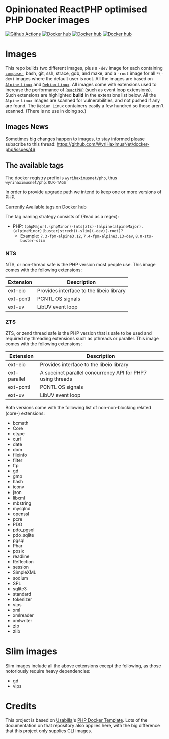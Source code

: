 # Opinionated ReactPHP optimised PHP Docker images

[![Github Actions](https://github.com/WyriHaximusNet/docker-php/workflows/Continuous%20Integration/badge.svg?event=push)](https://github.com/wyrihaximusnet/docker-php/actions)
[![Docker hub](https://img.shields.io/badge/Docker%20Hub-00a5c9.svg?logo=docker&style=flat&color=00a5c9&labelColor=00a5c9&logoColor=white)](https://hub.docker.com/r/wyrihaximusnet/php/)
[![Docker hub](https://img.shields.io/docker/pulls/wyrihaximusnet/php.svg?color=00a5c9&labelColor=03566a)](https://hub.docker.com/r/wyrihaximusnet/php/)
[![Docker hub](https://img.shields.io/microbadger/image-size/wyrihaximusnet/php/7.4-zts-alpine3.12.svg?color=00a5c9&labelColor=03566a)](https://hub.docker.com/r/wyrihaximusnet/php/)

# Images

This repo builds two different images, plus a `-dev` image for each containing [`composer`](https://getcomposer.org/), 
bash, git, ssh, strace, gdb, and make, and a `-root` image for all `*(-dev)` images where the default user is root. All the images 
are based on [`Alpine Linux`](https://alpinelinux.org/) and [`Debian Linux`](https://www.debian.org/). All images come with 
extensions used to increase the performance of [`ReactPHP`](https://reactphp.org/) (such as event loop extensions). Such extensions 
are highlighted **build** in the extensions list below. All the `Alpine Linux` images are scanned for vulnerabilities, and not pushed 
if any are found. The `Debian Linux` containers easily a few hundred so those aren't scanned. (There is no use in doing so.)

## Images News

Sometimes big changes happen to images, to stay informed please subscribe to this thread: https://github.com/WyriHaximusNet/docker-php/issues/46

## The available tags

The docker registry prefix is `wyrihaximusnet/php`, thus `wyrihaximusnet/php:OUR-TAGS`

In order to provide upgrade path we intend to keep one or more versions of PHP.

[Currently Available tags on Docker hub](https://hub.docker.com/r/wyrihaximusnet/php/tags/)

The tag naming strategy consists of (Read as a regex):

- PHP: `(phpMajor).(phpMinor)-(nts|zts)-(alpine(alpineMajor).(alpineMinor)|buster|strech)(-slim)(-dev)(-root)?`
  - Example: `7.3-fpm-alpine3.12`, `7.4-fpm-alpine3.13-dev`, `8.0-zts-buster-slim`


### NTS

NTS, or non-thread safe is the PHP version most people use. This image comes with the following extensions:

| Extension    | Description                              |
|--------------|------------------------------------------|
| ext-eio      | Provides interface to the libeio library |
| ext-pcntl    | PCNTL OS signals                         |
| ext-uv       | LibUV event loop                         |

### ZTS

ZTS, or zend thread safe is the PHP version that is safe to be used and required my threading extensions such as 
pthreads or parallel. This image comes with the following extensions:

| Extension    | Description                                                |
|--------------|------------------------------------------------------------|
| ext-eio      | Provides interface to the libeio library                   |
| ext-parallel | A succinct parallel concurrency API for PHP7 using threads |
| ext-pcntl    | PCNTL OS signals                                           |
| ext-uv       | LibUV event loop                                           |

Both versions come with the following list of non-non-blocking related (core-) extensions:

* bcmath
* Core
* ctype
* curl
* date
* dom
* fileinfo
* filter
* ftp
* gd
* gmp
* hash
* iconv
* json
* libxml
* mbstring
* mysqlnd
* openssl
* pcre
* PDO
* pdo_pgsql
* pdo_sqlite
* pgsql
* Phar
* posix
* readline
* Reflection
* session
* SimpleXML
* sodium
* SPL
* sqlite3
* standard
* tokenizer
* vips
* xml
* xmlreader
* xmlwriter
* zip
* zlib

# Slim images

Slim images include all the above extensions except the following, as those notoriously require heavy dependencies:

* gd
* vips

# Credits

This project is based on [Usabilla](https://usabilla.com/)'s [PHP Docker Template](https://github.com/usabilla/php-docker-template).
Lots of the documentation on that repository also applies here, with the big difference that this project only 
supplies CLI images.
